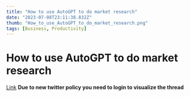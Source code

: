 ```yaml
---
title: "How to use AutoGPT to do market research"
date: "2023-07-08T23:11:38.832Z"
thumb: "How_to_use_AutoGPT_to_do_market_research.png"
tags: [Business, Productivity]
---
```


# How to use AutoGPT to do market research

[Link](https://twitter.com/SullyOmarr/status/1645205292756418562)
**Due to new twitter policy you need to login to visualize the thread**
